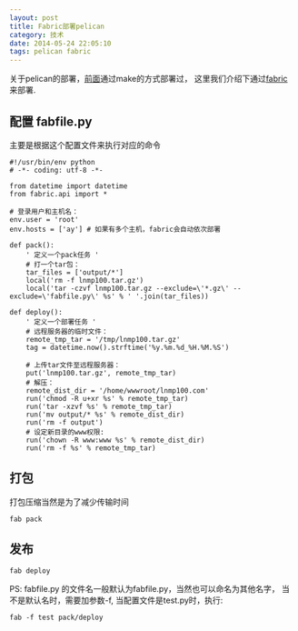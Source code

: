 ```yaml
---
layout: post
title: Fabric部署pelican
category: 技术
date: 2014-05-24 22:05:10
tags: pelican fabric
---
```


关于pelican的部署，[前面](/note/deploy-pelican-with-make.html)通过make的方式部署过，
这里我们介绍下通过[fabric](/collection/about-fabric.html) 来部署.

## 配置 fabfile.py

主要是根据这个配置文件来执行对应的命令

    #!/usr/bin/env python
    # -*- coding: utf-8 -*-

    from datetime import datetime
    from fabric.api import *

    # 登录用户和主机名：
    env.user = 'root'
    env.hosts = ['ay'] # 如果有多个主机，fabric会自动依次部署

    def pack():
        ' 定义一个pack任务 '
        # 打一个tar包：
        tar_files = ['output/*']
        local('rm -f lnmp100.tar.gz')
        local('tar -czvf lnmp100.tar.gz --exclude=\'*.gz\' --exclude=\'fabfile.py\' %s' % ' '.join(tar_files))

    def deploy():
        ' 定义一个部署任务 '
        # 远程服务器的临时文件：
        remote_tmp_tar = '/tmp/lnmp100.tar.gz'
        tag = datetime.now().strftime('%y.%m.%d_%H.%M.%S')

        # 上传tar文件至远程服务器：
        put('lnmp100.tar.gz', remote_tmp_tar)
        # 解压：
        remote_dist_dir = '/home/wwwroot/lnmp100.com'
        run('chmod -R u+xr %s' % remote_tmp_tar)
        run('tar -xzvf %s' % remote_tmp_tar)
        run('mv output/* %s' % remote_dist_dir)
        run('rm -f output')
        # 设定新目录的www权限:
        run('chown -R www:www %s' % remote_dist_dir)
        run('rm -f %s' % remote_tmp_tar)

## 打包

打包压缩当然是为了减少传输时间

    fab pack

## 发布

    fab deploy

PS: fabfile.py 的文件名一般默认为fabfile.py，当然也可以命名为其他名字，
当不是默认名时，需要加参数-f, 当配置文件是test.py时，执行:

    fab -f test pack/deploy

